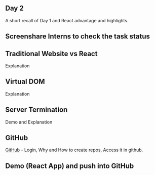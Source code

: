 ## Day 2

A short recall of Day 1 and React advantage and highlights.

## Screenshare Interns to check the task status

## Traditional Website vs React

Explanation

## Virtual DOM

Explanation

## Server Termination

Demo and Explanation

## GitHub

[GitHub](https://github.com) - Login, Why and How to create repos, Access it in github.

## Demo (React App) and push into GitHub
